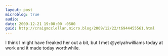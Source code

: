```yaml
---
layout: post
microblog: true
audio: 
date: 2009-12-21 19:00:00 -0500
guid: http://craigmcclellan.micro.blog/2009/12/22/t6944455561.html
---
```

I think I might have freaked her out a bit, but I met @yelyahwilliams today at work and it made today worthwhile.
